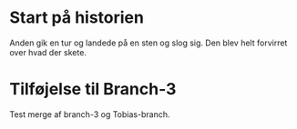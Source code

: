 # Start på historien
Anden gik en tur og landede på en sten og slog sig. 
Den blev helt forvirret over hvad der skete.

# Tilføjelse til Branch-3
Test merge af branch-3 og Tobias-branch.